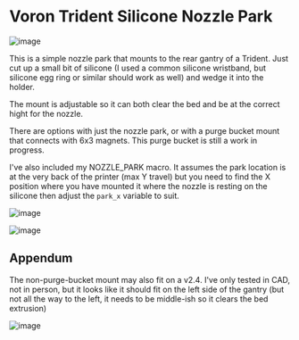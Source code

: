 # Voron Trident Silicone Nozzle Park

![image](https://github.com/Esoterical/PrinterMods/assets/124253477/5fafd403-1bd9-4efd-8809-596815707b68)


This is a simple nozzle park that mounts to the rear gantry of a Trident. Just cut up a small bit of silicone (I used a common silicone wristband, but silicone egg ring or similar should work as well) and wedge it into the holder.

The mount is adjustable so it can both clear the bed and be at the correct hight for the nozzle.

There are options with just the nozzle park, or with a purge bucket mount that connects with 6x3 magnets. This purge bucket is still a work in progress.

I've also included my NOZZLE_PARK macro. It assumes the park location is at the very back of the printer (max Y travel) but you need to find the X position where you have mounted it where the nozzle is resting on the silicone then adjust the `park_x` variable to suit.

![image](https://github.com/Esoterical/PrinterMods/assets/124253477/4519a3b4-95c6-4b4c-aba0-942e97ccf15c)

![image](https://github.com/Esoterical/PrinterMods/assets/124253477/f349eca1-f59b-4e35-a3f3-a5d296f3b0c0)


## Appendum

The non-purge-bucket mount may also fit on a v2.4. I've only tested in CAD, not in person, but it looks like it should fit on the left side of the gantry (but not all the way to the left, it needs to be middle-ish so it clears the bed extrusion)

![image](https://github.com/Esoterical/PrinterMods/assets/124253477/143cd000-383a-46fa-bb43-e7f360c22f73)
